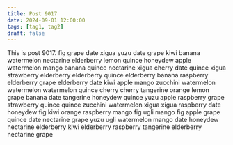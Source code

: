 ```yaml
---
title: Post 9017
date: 2024-09-01 12:00:00
tags: [tag1, tag2]
draft: false
---
```

This is post 9017.
fig
grape
date
xigua
yuzu
date
grape
kiwi
banana
watermelon
nectarine
elderberry
lemon
quince
honeydew
apple
watermelon
mango
banana
quince
nectarine
xigua
cherry
date
quince
xigua
strawberry
elderberry
elderberry
quince
elderberry
banana
raspberry
elderberry
grape
elderberry
date
kiwi
apple
mango
zucchini
watermelon
watermelon
watermelon
quince
cherry
cherry
tangerine
orange
lemon
grape
banana
date
tangerine
honeydew
quince
yuzu
apple
raspberry
grape
strawberry
quince
quince
zucchini
watermelon
xigua
xigua
raspberry
date
honeydew
fig
kiwi
orange
raspberry
mango
fig
ugli
mango
fig
apple
grape
quince
date
nectarine
grape
yuzu
ugli
watermelon
mango
date
honeydew
nectarine
elderberry
kiwi
elderberry
raspberry
tangerine
elderberry
nectarine
grape
